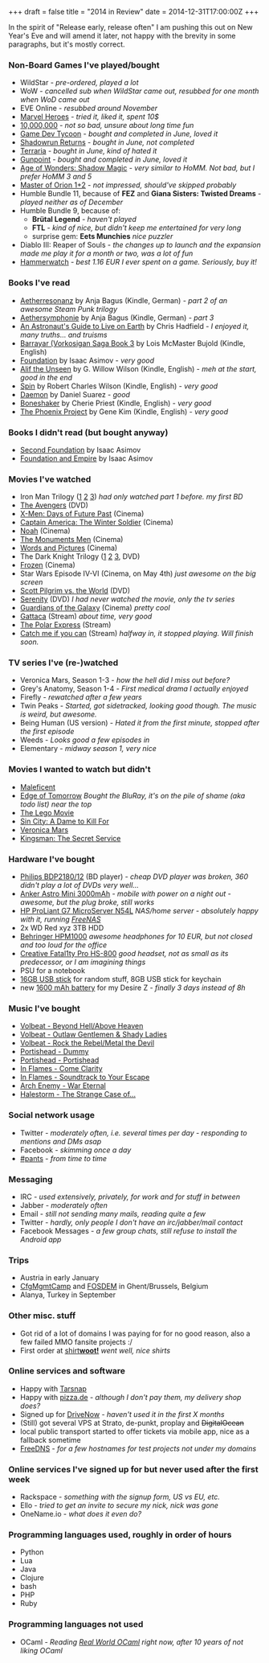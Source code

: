 +++
draft = false
title = "2014 in Review"
date = 2014-12-31T17:00:00Z
+++



In the spirit of "Release early, release often" I am pushing this out on New Year's Eve and will amend it later, not happy with the brevity in some paragraphs, but it's mostly correct.


### Non-Board Games I've played/bought

  * WildStar - *pre-ordered, played a lot*
  * WoW - *cancelled sub when WildStar came out, resubbed for one month when WoD came out*
  * EVE Online - *resubbed around November*
  * [Marvel Heroes](http://steamcommunity.com/app/226320) - *tried it, liked it, spent 10$*
  * [10,000,000](http://steamcommunity.com/app/227580) - *not so bad, unsure about long time fun*
  * [Game Dev Tycoon](http://steamcommunity.com/app/239820) - *bought and completed in June, loved it*
  * [Shadowrun Returns](http://steamcommunity.com/app/234650) - *bought in June, not completed*
  * [Terraria](http://steamcommunity.com/app/105600) - *bought in June, kind of hated it*
  * [Gunpoint](http://steamcommunity.com/app/206190) - *bought and completed in June, loved it*
  * [Age of Wonders: Shadow Magic](http://www.gog.com/game/age_of_wonders_shadow_magic) - *very similar to HoMM. Not bad, but I prefer HoMM 3 and 5*
  * [Master of Orion 1+2](http://www.gog.com/game/master_of_orion_1_2) - *not impressed, should've skipped probably*
  * Humble Bundle 11, because of **FEZ** and **Giana Sisters: Twisted Dreams** - *played neither as of December*
  * Humble Bundle 9, because of:
    * **Br&uuml;tal Legend** - *haven't played*
    * **FTL** - *kind of nice, but didn't keep me entertained for very long*
    * surprise gem: **Eets Munchies** *nice puzzler*
  * Diablo III: Reaper of Souls - *the changes up to launch and the expansion made me play it for a month or two, was a lot of fun*
  * [Hammerwatch](http://steamcommunity.com/app/239070) - *best 1.16 EUR I ever spent on a game. Seriously, buy it!*


### Books I've read

  * [Aetherresonanz](http://www.amazon.de/dp/B00GWO2N9O/) by Anja Bagus (Kindle, German) - *part 2 of an awesome Steam Punk trilogy*
  * [Aethersymphonie](http://www.amazon.de/dp/B00KFIW00U/) by Anja Bagus (Kindle, German) - *part 3*
  * [An Astronaut's Guide to Live on Earth](http://amzn.com/1447257510/) by Chris Hadfield - *I enjoyed it, many truths... and truisms*
  * [Barrayar (Vorkosigan Saga Book 3](http://www.amazon.de/dp/B005BFIH7M/) by Lois McMaster Bujold (Kindle, English)
  * [Foundation](http://www.amazon.de/dp/0553293354/) by Isaac Asimov - *very good*
  * [Alif the Unseen](http://www.amazon.de/dp/B008QO8ZPO/) by G. Willow Wilson (Kindle, English) - *meh at the start, good in the end*
  * [Spin](http://www.amazon.de/dp/B0016IXMWI/) by Robert Charles Wilson (Kindle, English) - *very good*
  * [Daemon](http://www.amazon.de/dp/8489367752/) by Daniel Suarez - *good*
  * [Boneshaker](http://www.amazon.de/dp/B009WSCV30/) by Cherie Priest (Kindle, English) - *very good*
  * [The Phoenix Project](http://www.amazon.de/dp/B00AZRBLHO/) by Gene Kim (Kindle, English) - *very good*


### Books I didn't read (but bought anyway)

  * [Second Foundation](https://www.amazon.de/dp/0553293362/) by Isaac Asimov
  * [Foundation and Empire](https://www.amazon.de/dp//0553293370/) by Isaac Asimov


### Movies I've watched

  * Iron Man Trilogy ([1](http://www.imdb.com/title/tt0371746/) [2](http://www.imdb.com/title/tt1228705/) [3](http://www.imdb.com/title/tt1300854/)) *had only watched part 1 before. my first BD*
  * [The Avengers](http://www.imdb.com/title/tt0848228/) (DVD)
  * [X-Men: Days of Future Past](http://www.imdb.com/title/tt1877832/) (Cinema)
  * [Captain America: The Winter Soldier](http://www.imdb.com/title/tt1843866/) (Cinema)
  * [Noah](http://www.imdb.com/title/tt1959490/) (Cinema)
  * [The Monuments Men](http://www.imdb.com/title/tt2177771/) (Cinema)
  * [Words and Pictures](http://www.imdb.com/title/tt2380331/) (Cinema)
  * The Dark Knight Trilogy ([1](http://www.imdb.com/title/tt0372784/) [2](http://www.imdb.com/title/tt0468569/) [3](http://www.imdb.com/title/tt1345836/), DVD)
  * [Frozen](http://www.imdb.com/title/tt2294629/) (Cinema)
  * Star Wars Episode IV-VI (Cinema, on May 4th) *just awesome on the big screen*
  * [Scott Pilgrim vs. the World](http://www.imdb.com/title/tt0446029/) (DVD)
  * [Serenity](http://www.imdb.com/title/tt0379786/) (DVD) *I had never watched the movie, only the tv series*
  * [Guardians of the Galaxy](http://www.imdb.com/title/tt2015381/) (Cinema) *pretty cool*
  * [Gattaca](http://www.imdb.com/title/tt0119177/) (Stream) *about time, very good*
  * [The Polar Express](http://www.imdb.com/title/tt0338348/) (Stream)
  * [Catch me if you can](http://www.imdb.com/title/tt0264464/) (Stream) *halfway in, it stopped playing. Will finish soon.*


### TV series I've (re-)watched

  * Veronica Mars, Season 1-3 - *how the hell did I miss out before?*
  * Grey's Anatomy, Season 1-4 - *First medical drama I actually enjoyed*
  * Firefly - *rewatched after a few years*
  * Twin Peaks - *Started, got sidetracked, looking good though. The music is weird, but awesome.*
  * Being Human (US version) - *Hated it from the first minute, stopped after the first episode*
  * Weeds - *Looks good a few episodes in*
  * Elementary - *midway season 1, very nice*


### Movies I wanted to watch but didn't

  * [Maleficent](http://www.imdb.com/title/tt1587310/)
  * [Edge of Tomorrow](http://www.imdb.com/title/tt1631867/) *Bought the BluRay, it's on the pile of shame (aka todo list) near the top*
  * [The Lego Movie](http://www.imdb.com/title/tt1490017/)
  * [Sin City: A Dame to Kill For](http://www.imdb.com/title/tt0458481/)
  * [Veronica Mars](http://www.imdb.com/title/tt2771372/)
  * [Kingsman: The Secret Service](http://www.imdb.com/title/tt2802144/)


### Hardware I've bought

  * [Philips BDP2180/12](http://www.amazon.de/dp/B00BIF6ZOQ) (BD player) - *cheap DVD player was broken, 360 didn't play a lot of DVDs very well...*
  * [Anker Astro Mini 3000mAh](http://www.amazon.de/dp/B00F4TYZVC/) - *mobile with power on a night out - awesome, but the plug broke, still works*
  * [HP ProLiant G7 MicroServer N54L](http://www.amazon.de/dp/B00AHQUX86/) *NAS/home server - absolutely happy with it, running [FreeNAS](http://www.freenas.org)*
  * 2x WD Red xyz 3TB HDD
  * [Behringer HPM1000](http://www.thomann.de/de/behringer_hpm1000_stereokopfhoerer.htm) *awesome headphones for 10 EUR, but not closed and too loud for the office*
  * [Creative Fatal1ty Pro HS-800](http://www.amazon.de/dp/B00FNK8MK2/) *good headset, not as small as its predecessor, or I am imagining things*
  * PSU for a notebook
  * [16GB USB stick](https://www.amazon.de/dp/B00DQG9DDU/) for random stuff, 8GB USB stick for keychain
  * new [1600 mAh battery](https://www.amazon.de/dp/B005LU24XK/) for my Desire Z - *finally 3 days instead of 8h*


### Music I've bought

  * [Volbeat - Beyond Hell/Above Heaven](http://www.amazon.de/dp/B003WKOLQO/)
  * [Volbeat - Outlaw Gentlemen &amp; Shady Ladies](http://www.amazon.de/dp/B00BHRCDOG/)
  * [Volbeat - Rock the Rebel/Metal the Devil](http://www.amazon.de/dp/B000MGBRHC/)
  * [Portishead - Dummy](http://www.amazon.de/dp/B000001FI7/)
  * [Portishead - Portishead](http://www.amazon.de/dp/B000003TSP/)
  * [In Flames - Come Clarity](http://www.amazon.de/dp/B0047QWYN4/)
  * [In Flames - Soundtrack to Your Escape](http://www.amazon.de/dp/B0047QWYMU/)
  * [Arch Enemy - War Eternal](http://www.amazon.de/dp/B00JW3OG4W/)
  * [Halestorm - The Strange Case of...](https://www.amazon.de/dp/B007CMD5AQ/)


### Social network usage

 * Twitter - *moderately often, i.e. several times per day - responding to mentions and DMs asap*
 * Facebook - *skimming once a day*
 * [#pants](http://pants.f5n.de/) - *from time to time*


### Messaging

 * IRC - *used extensively, privately, for work and for stuff in between*
 * Jabber - *moderately often*
 * Email - *still not sending many mails, reading quite a few*
 * Twitter - *hardly, only people I don't have an irc/jabber/mail contact*
 * Facebook Messages - *a few group chats, still refuse to install the Android app*


### Trips

  * Austria in early January
  * [CfgMgmtCamp](http://www.cfgmgmtcamp.eu) and [FOSDEM](http://www.fosdem.org) in Ghent/Brussels, Belgium
  * Alanya, Turkey in September


### Other misc. stuff

  * Got rid of a lot of domains I was paying for for no good reason, also a few failed MMO fansite projects :/
  * First order at [shirt**woot!**](http://shirt.woot.com/) *went well, nice shirts*


### Online services and software

  * Happy with [Tarsnap](https://www.tarsnap.com/)
  * Happy with [pizza.de](https://www.pizza.de) - *although I don't pay them, my delivery shop does?*
  * Signed up for [DriveNow](https://www.drive-now.com) - *haven't used it in the first X months*
  * (Still) got several VPS at Strato, de-punkt, proplay and <s>DigitalOcean</s>
  * local public transport started to offer tickets via mobile app, nice as a fallback sometime
  * [FreeDNS](http://freedns.afraid.org) - *for a few hostnames for test projects not under my domains*


### Online services I've signed up for but never used after the first week

  * Rackspace - *something with the signup form, US vs EU, etc.*
  * Ello - *tried to get an invite to secure my nick, nick was gone*
  * OneName.io - *what does it even do?*


### Programming languages used, roughly in order of hours

  * Python
  * Lua
  * Java
  * Clojure
  * bash
  * PHP
  * Ruby


### Programming languages not used

  * OCaml - *Reading [Real World OCaml](http://www.amazon.de/dp/144932391X/) right now, after 10 years of not liking OCaml*
